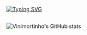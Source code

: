 <a href="https://git.io/typing-svg"><img src="https://readme-typing-svg.demolab.com?font=Arial+black&size=22&pause=1000&color=0CF71D&width=435&lines=%3C+Fala+DeV!+Tudo+na+Paz%3F+%3E;%3C+Seja+Bem+Vindo+%3E+" alt="Typing SVG" /></a>
##
![Vinimortinho's GitHub stats](https://github-readme-stats.vercel.app/api?username=ViniMortinho&show_icons=true&theme=transparent)
